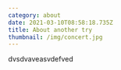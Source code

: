 ```yaml
---
category: about
date: 2021-03-10T08:58:18.735Z
title: About another try
thumbnail: /img/concert.jpg
---
```

dvsdvaveasvdefved